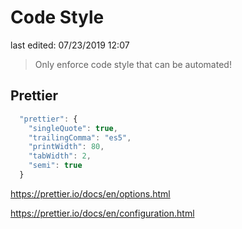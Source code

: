 # Code Style

last edited: 07/23/2019 12:07

> Only enforce code style that can be automated!

## Prettier

```js
  "prettier": {
    "singleQuote": true,
    "trailingComma": "es5",
    "printWidth": 80,
    "tabWidth": 2,
    "semi": true
  }
```

https://prettier.io/docs/en/options.html

https://prettier.io/docs/en/configuration.html
